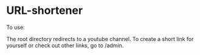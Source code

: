 # URL-shortener

To use:

The root directory redirects to a youtube channel. To create a short link for yourself or check out other links, go to /admin.
